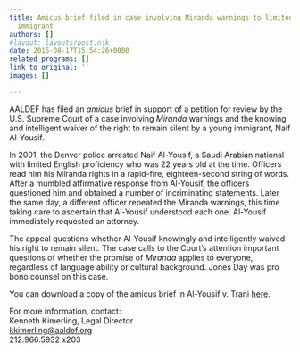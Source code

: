 ```yaml
---
title: Amicus brief filed in case involving Miranda warnings to limited English proficient
  immigrant
authors: []
#layout: layouts/post.njk
date: 2015-08-17T15:54:26+0000
related_programs: []
link_to_original: ''
images: []

---
```

AALDEF has filed an _amicus_ brief in support of a petition for review by the U.S. Supreme Court of a case involving _Miranda_ warnings and the knowing and intelligent waiver of the right to remain silent by a young immigrant, Naif Al-Yousif.

In 2001, the Denver police arrested Naif Al-Yousif, a Saudi Arabian national with limited English proficiency who was 22 years old at the time. Officers read him his Miranda rights in a rapid-fire, eighteen-second string of words. After a mumbled affirmative response from Al-Yousif, the officers questioned him and obtained a number of incriminating statements. Later the same day, a different officer repeated the Miranda warnings, this time taking care to ascertain that Al-Yousif understood each one. Al-Yousif immediately requested an attorney.

The appeal questions whether Al-Yousif knowingly and intelligently waived his right to remain silent. The case calls to the Court’s attention important questions of whether the promise of _Miranda_ applies to everyone, regardless of language ability or cultural background. Jones Day was pro bono counsel on this case.

You can download a copy of the amicus brief in Al-Yousif v. Trani [here](/uploads/pdf/NaifAlYousifv.Trani%20Amicus.pdf).
  
For more information, contact:  
Kenneth Kimerling, Legal Director  
kkimerling@aaldef.org  
212\.966.5932 x203